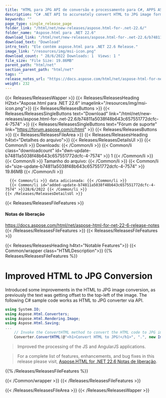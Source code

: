 ```yaml
---
title: "HTML para JPG API de conversão e processamento para C#, APPS ASP.NET"
description: "C# .NET API to accureately convert HTML to JPG image format within your Apps. Improved algorithms for rendering & page splitting layout. Optmized memory usage."
keywords: ""
page_type: single_release_page
folder_link: "/html/net/new-releases/aspose.html-for-.net-22.6/"
folder_name: "Aspose.html para .NET 22.6"
download_link: "/html/net/new-releases/aspose.html-for-.net-22.6/b74811a5038f48b643c657551772dcfc-4-7574"
download_text: "Download"
intro_text: "Ele contém aspose.html para .NET 22.6 Release."
image_link: "/resources/img/msi-icon.png"
download_count: " 28/6/2022 Downloads: 1  Views: 1 "
file_size: "File Size: 19.86MB"
parent_path: "html/net"
section_parent_path: "html/net"
tags: ""
release_notes_url: "https://docs.aspose.com/html/net/aspose-html-for-net-22-6-release-notes"
weight: 232
---
```


{{< Releases/ReleasesWapper >}}
{{< Releases/ReleasesHeading H2txt="Aspose.html para .NET 22.6" imagelink="/resources/img/msi-icon.png">}}
{{< Releases/ReleasesButtons >}}
{{< Releases/ReleasesSingleButtons text="Download" link="/html/net/new-releases/aspose.html-for-.net-22.6/b74811a5038f48b643c657551772dcfc-4-7574" >}}
{{< Releases/ReleasesSingleButtons text="Fórum de suporte" link="https://forum.aspose.com/c/html" >}}
{{< Releases/ReleasesButtons >}}
{{< Releases/ReleasesFileArea >}}
{{< Releases/ReleasesHeading h4txt="Detalhes do arquivo">}}
{{< Releases/ReleasesDetailsUl >}}
{{< Common/li >}} Downloads: {{< /Common/li >}}
{{< Common/li class="downloadcount" id="dwn-update-b74811a5038f48b643c657551772dcfc-4-7574" >}} 1 {{< /Common/li >}}
{{< Common/li >}} Tamanho do arquivo: {{< /Common/li >}}
{{< Common/li id="size-update-b74811a5038f48b643c657551772dcfc-4-7574" >}} 19.86MB {{< /Common/li >}}

      {{< Common/li >}} data adicionada: {{< /Common/li >}}
      {{< Common/li id="added-update-b74811a5038f48b643c657551772dcfc-4-7574" >}}28/6/2022 {{< /Common/li >}}
    {{< /Releases/ReleasesDetailsUl >}}

{{< Releases/ReleasesFileFeatures >}}
<h4>Notas de liberação</h4><div><a href='https://docs.aspose.com/html/net/aspose-html-for-net-22-6-release-notes'>https://docs.aspose.com/html/net/aspose-html-for-net-22-6-release-notes</a></div>
{{< /Releases/ReleasesFileFeatures >}}
{{< Releases/ReleasesFileFeatures >}}

{{< Releases/ReleasesHeading h4txt="Notable Features">}}
{{< Common/wrapper class="HTMLDescription">}}
{{% Releases/ReleasesFileFeatures %}}

# Improved HTML to JPG Conversion

Introduced some improvements in the HTML to JPG image conversion, as previously the text was getting offset to the top-left of the image. The following C# sample code works as HTML to JPG converter via API.

```csharp
using System.IO;
using Aspose.Html.Converters;
using Aspose.Html.Rendering.Image;
using Aspose.Html.Saving;
...
    // Invoke the ConvertHTML method to convert the HTML code to JPG image           
    Converter.ConvertHTML(@"<h1>Convert HTML to JPG!</h1>", ".", new ImageSaveOptions(ImageFormat.Jpeg), Path.Combine(OutputDir, "convert-with-single-line.jpg"));
```

> Improved the processing of the JS and AngularJS applications.

> For a complete list of features, enhancements, and bug fixes in this release please visit, [Aspose.HTML for .NET 22.6 Notas de liberação](https://docs.aspose.com/html/net/aspose-html-for-net-22-6-release-notes/).

{{% /Releases/ReleasesFileFeatures %}}

{{< /Common/wrapper >}}
{{< /Releases/ReleasesFileFeatures >}}

{{< /Releases/ReleasesFileArea >}}
{{< /Releases/ReleasesWapper >}}
